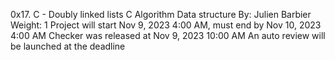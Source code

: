0x17. C - Doubly linked lists
C
Algorithm
Data structure
 By: Julien Barbier
 Weight: 1
 Project will start Nov 9, 2023 4:00 AM, must end by Nov 10, 2023 4:00 AM
 Checker was released at Nov 9, 2023 10:00 AM
 An auto review will be launched at the deadline
